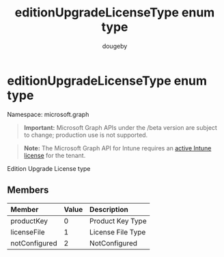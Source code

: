 ﻿---
title: "editionUpgradeLicenseType enum type"
description: "Edition Upgrade License type"
author: "dougeby"
localization_priority: Normal
ms.prod: "intune"
doc_type: enumPageType
---

# editionUpgradeLicenseType enum type

Namespace: microsoft.graph

> **Important:** Microsoft Graph APIs under the /beta version are subject to change; production use is not supported.

> **Note:** The Microsoft Graph API for Intune requires an [active Intune license](https://go.microsoft.com/fwlink/?linkid=839381) for the tenant.

Edition Upgrade License type

## Members

| Member        | Value | Description       |
| :------------ | :---- | :---------------- |
| productKey    | 0     | Product Key Type  |
| licenseFile   | 1     | License File Type |
| notConfigured | 2     | NotConfigured     |
